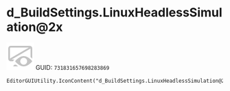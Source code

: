 # d_BuildSettings.LinuxHeadlessSimulation@2x
![](/img/d_BuildSettings.LinuxHeadlessSimulation@2x.png)
GUID: `731831657698283869`
```
EditorGUIUtility.IconContent("d_BuildSettings.LinuxHeadlessSimulation@2x")
```
